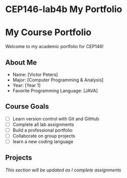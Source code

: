 # CEP146-lab4b My Portfolio
# My Course Portfolio

Welcome to my academic portfolio for CEP146!

## About Me
- Name: [Victor Peters]
- Major: [Computer Programming & Analysis]
- Year: [Year 1]
- Favorite Programming Language: [JAVA]

## Course Goals
- [ ] Learn version control with Git and GitHub
- [ ] Complete all lab assignments
- [ ] Build a professional portfolio
- [ ] Collaborate on group projects
- [ ] learn a new coding language

## Projects
*This section will be updated as I complete assignments*
